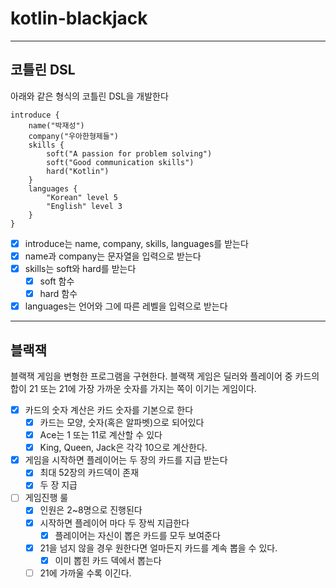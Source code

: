 # kotlin-blackjack
***
## 코틀린 DSL
아래와 같은 형식의 코틀린 DSL을 개발한다
```
introduce {
    name("박재성")
    company("우아한형제들")
    skills {
        soft("A passion for problem solving")
        soft("Good communication skills")
        hard("Kotlin")
    }
    languages {
        "Korean" level 5
        "English" level 3
    }
}
```
- [x] introduce는 name, company, skills, languages를 받는다
- [x] name과 company는 문자열을 입력으로 받는다
- [x] skills는 soft와 hard를 받는다
  - [x] soft 함수
  - [x] hard 함수
- [x] languages는 언어와 그에 따른 레벨을 입력으로 받는다

***
## 블랙잭
블랙잭 게임을 변형한 프로그램을 구현한다. 블랙잭 게임은 딜러와 플레이어 중 카드의 합이 21 또는 21에 가장 가까운 숫자를 가지는 쪽이 이기는 게임이다.

- [x] 카드의 숫자 계산은 카드 숫자를 기본으로 한다
  - [x] 카드는 모양, 숫자(혹은 알파벳)으로 되어있다
  - [x] Ace는 1 또는 11로 계산할 수 있다
  - [x] King, Queen, Jack은 각각 10으로 계산한다.
- [x] 게임을 시작하면 플레이어는 두 장의 카드를 지급 받는다 
  - [x] 최대 52장의 카드덱이 존재
  - [x] 두 장 지급
- [ ] 게임진행 룰
  - [x] 인원은 2~8명으로 진행된다
  - [x] 시작하면 플레이어 마다 두 장씩 지급한다
    - [x] 플레이어는 자신이 뽑은 카드를 모두 보여준다
  - [x] 21을 넘지 않을 경우 원한다면 얼마든지 카드를 계속 뽑을 수 있다.
    - [x] 이미 뽑힌 카드 덱에서 뽑는다
  - [ ] 21에 가까울 수록 이긴다.
